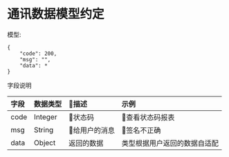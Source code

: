 # 通讯数据模型约定

模型:

```
{
    "code": 200,
    "msg": "",
    "data": *
}
```

字段说明

| 字段 | 数据类型 | 描述 | 示例 |
| :--- | :--- | :--- | :--- |
| code | Integer | 状态码 | 查看状态码报表 |
| msg | String | 给用户的消息 | 签名不正确 |
| data | Object | 返回的数据 | 类型根据用户返回的数据自适配 |



